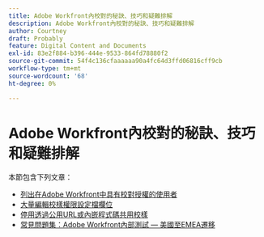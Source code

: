 ```yaml
---
title: Adobe Workfront內校對的秘訣、技巧和疑難排解
description: Adobe Workfront內校對的秘訣、技巧和疑難排解
author: Courtney
draft: Probably
feature: Digital Content and Documents
exl-id: 83e2f884-b396-444e-9533-864fd78880f2
source-git-commit: 54f4c136cfaaaaaa90a4fc64d3ffd06816cff9cb
workflow-type: tm+mt
source-wordcount: '68'
ht-degree: 0%

---
```


# Adobe Workfront內校對的秘訣、技巧和疑難排解

本節包含下列文章：

* [列出在Adobe Workfront中具有校對授權的使用者](../../../review-and-approve-work/proofing/tips-tricks-and-troubleshooting/report-which-users-have-proofing-license-in-wf.md)
* [大量編輯校樣權限設定檔欄位](../../../review-and-approve-work/proofing/tips-tricks-and-troubleshooting/edit-proof-profile-bulk.md)
* [停用透過公用URL或內嵌程式碼共用校樣](../../../review-and-approve-work/proofing/tips-tricks-and-troubleshooting/disable-public-proofs.md)
* [常見問題集：Adobe Workfront內部測試 — 美國至EMEA遷移](../../../review-and-approve-work/proofing/tips-tricks-and-troubleshooting/faq-proofing-in-wf-us-to-emea-migration.md)
